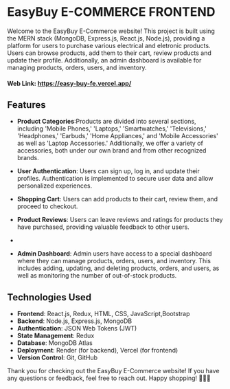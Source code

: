 # EasyBuy E-COMMERCE FRONTEND

Welcome to the EasyBuy E-Commerce website! This project is built using the MERN stack (MongoDB, Express.js, React.js, Node.js), providing a platform for users to purchase various electrical and eletronic products. Users can browse products, add them to their cart, review products and update their profile. Additionally, an admin dashboard is available for managing products, orders, users, and inventory.

#### Web Link: https://easy-buy-fe.vercel.app/

## Features

- **Product Categories**:Products are divided into several sections, including 'Mobile Phones,' 'Laptops,' 'Smartwatches,' 'Televisions,' 'Headphones,' 'Earbuds,' 'Home Appliances,' and 'Mobile Accessories' as well as 'Laptop Accessories.' Additionally, we offer a variety of accessories, both under our own brand and from other recognized brands.

- **User Authentication**: Users can sign up, log in, and update their profiles. Authentication is implemented to secure user data and allow personalized experiences.

- **Shopping Cart**: Users can add products to their cart, review them, and proceed to checkout.

- **Product Reviews**: Users can leave reviews and ratings for products they have purchased, providing valuable feedback to other users.
- 
- **Admin Dashboard**: Admin users have access to a special dashboard where they can manage products, orders, users, and inventory. This includes adding, updating, and deleting products, orders, and users, as well as monitoring the number of out-of-stock products.



## Technologies Used

- **Frontend**: React.js, Redux, HTML, CSS, JavaScript,Bootstrap
- **Backend**: Node.js, Express.js, MongoDB
- **Authentication**: JSON Web Tokens (JWT)
- **State Management**: Redux
- **Database**: MongoDB Atlas
- **Deployment**: Render (for backend), Vercel (for frontend)
- **Version Control**: Git, GitHub

Thank you for checking out the EasyBuy E-Commerce website! If you have any questions or feedback, feel free to reach out. Happy shopping! 🐠🌿🛒
